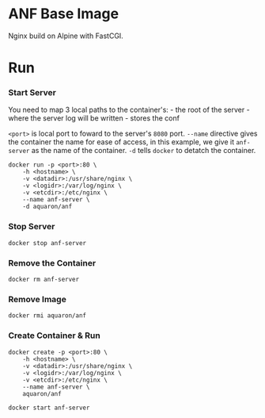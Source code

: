 # ANF Base Image

Nginx build on Alpine with FastCGI.

# Run

### Start Server

You need to map 3 local paths to the container's:
    <datadir>  - the root of the server
    <logdir>   - where the server log will be written 
    <etcdir>   - stores the conf

`<port>` is local port to foward to the server's `8080` port.
`--name` directive gives the container the name for ease of access, in this example,
we give it `anf-server` as the name of the container.
`-d` tells `docker` to detatch the container.

    docker run -p <port>:80 \
        -h <hostname> \
        -v <datadir>:/usr/share/nginx \
        -v <logidr>:/var/log/nginx \
        -v <etcdir>:/etc/nginx \
        --name anf-server \
        -d aquaron/anf

### Stop Server

    docker stop anf-server

### Remove the Container

    docker rm anf-server

### Remove Image

    docker rmi aquaron/anf
    

### Create Container & Run

    docker create -p <port>:80 \
        -h <hostname> \
        -v <datadir>:/usr/share/nginx \
        -v <logidr>:/var/log/nginx \
        -v <etcdir>:/etc/nginx \
        --name anf-server \
        aquaron/anf

    docker start anf-server

